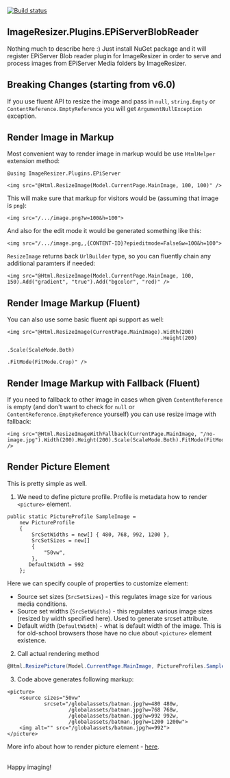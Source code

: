 [![Build status](https://ci.appveyor.com/api/projects/status/10j0nkukch6y5jyf?svg=true)](https://ci.appveyor.com/project/ValdisIljuconoks/imageresizer-plugins-episerverblobreader)

## ImageResizer.Plugins.EPiServerBlobReader


Nothing much to describe here :)
Just install NuGet package and it will register EPiServer Blob reader plugin for ImageResizer in order to serve and process images from EPiServer Media folders by ImageResizer.


## Breaking Changes (starting from v6.0)

If you use fluent API to resize the image and pass in `null`, `string.Empty` or `ContentReference.EmptyReference` you will get `ArgumentNullException` exception.

## Render Image in Markup
Most convenient way to render image in markup would be use `HtmlHelper` extension method:

```
@using ImageResizer.Plugins.EPiServer

<img src="@Html.ResizeImage(Model.CurrentPage.MainImage, 100, 100)" />
```

This will make sure that markup for visitors would be (assuming that image is `png`):

```
<img src="/.../image.png?w=100&h=100">
```

And also for the edit mode it would be generated something like this:

```
<img src="/.../image.png,,{CONTENT-ID}?epieditmode=False&w=100&h=100">
```

`ResizeImage` returns back `UrlBuilder` type, so you can fluently chain any additional paramters if needed:

```
<img src="@Html.ResizeImage(Model.CurrentPage.MainImage, 100, 150).Add("gradient", "true").Add("bgcolor", "red)" />
```

## Render Image Markup (Fluent)
You can also use some basic fluent api support as well:

```
<img src="@Html.ResizeImage(CurrentPage.MainImage).Width(200)
                                                  .Height(200)
                                                  .Scale(ScaleMode.Both)
                                                  .FitMode(FitMode.Crop)" />
```

## Render Image Markup with Fallback (Fluent)

If you need to fallback to other image in cases when given `ContentReference` is empty (and don't want to check for `null` or `ContentReference.EmptyReference` yourself) you can use resize image with fallback:

```
<img src="@Html.ResizeImageWithFallback(CurrentPage.MainImage, "/no-image.jpg").Width(200).Height(200).Scale(ScaleMode.Both).FitMode(FitMode.Crop)" />
```

## Render Picture Element

This is pretty simple as well.

1) We need to define picture profile. Profile is metadata how to render `<picture>` element.

```
public static PictureProfile SampleImage =
    new PictureProfile
    {
        SrcSetWidths = new[] { 480, 768, 992, 1200 },
        SrcSetSizes = new[]
        {
            "50vw",
        },
       DefaultWidth = 992
    };
```

Here we can specify couple of properties to customize <picture> element:
* Source set sizes (`SrcSetSizes`) - this regulates image size for various media conditions.
* Source set widths (`SrcSetWidths`) - this regulates various image sizes (resized by width specified here). Used to generate srcset attribute.
* Default width (`DefaultWidth`) - what is default width of the image. This is for old-school browsers those have no clue about `<picture>` element existence.

2) Call actual rendering method

```csharp
@Html.ResizePicture(Model.CurrentPage.MainImage, PictureProfiles.SampleImage)
```

3) Code above generates following markup:

```
<picture>
    <source sizes="50vw"
            srcset="/globalassets/batman.jpg?w=480 480w,
                    /globalassets/batman.jpg?w=768 768w,
                    /globalassets/batman.jpg?w=992 992w,
                    /globalassets/batman.jpg?w=1200 1200w">
    <img alt="" src="/globalassets/batman.jpg?w=992">
</picture>
```

More info about how to render picture element - [here](https://blog.tech-fellow.net/2018/10/25/episerver-images-got-responsive-resize/).

<br/>
Happy imaging!
